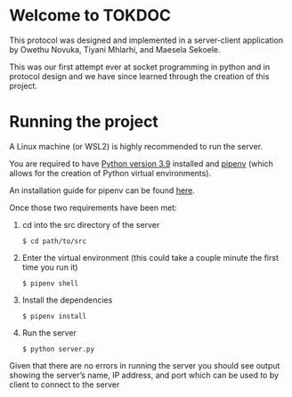 # Welcome to TOKDOC

This protocol was designed and implemented in a server-client application by Owethu Novuka, Tiyani Mhlarhi, and Maesela Sekoele.

This was our first attempt ever at socket programming in python and in protocol design and we have since learned through the creation of this project.

# Running the project

A Linux machine (or WSL2) is highly recommended to run the server.

You are required to have [Python version 3.9](https://www.python.org/downloads/) installed and [pipenv](https://pypi.org/project/pipenv/) (which allows for the creation of Python virtual environments).

An installation guide for pipenv can be found [here](https://pypi.org/project/pipenv/#installation). 

Once those two requirements have been met:

1. cd into the src directory of the server
    
    ```
    $ cd path/to/src
    ```
    
2. Enter the virtual environment (this could take a couple minute the first time you run it)
    
    ```
    $ pipenv shell
    ```
    
3. Install the dependencies
    
    ```
    $ pipenv install
    ```
    
4. Run the server
    
    ```
    $ python server.py
    ```
    

Given that there are no errors in running the server you should see output showing the server’s name, IP address, and port which can be used to by client to connect to the server